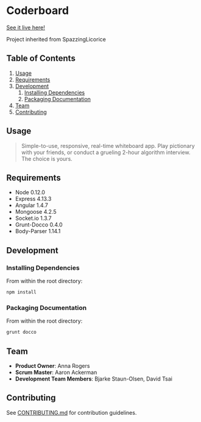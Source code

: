 # Coderboard
[See it live here!](http://coderboard-dev.elasticbeanstalk.com/)

Project inherited from SpazzingLicorice

## Table of Contents

1. [Usage](#Usage)
2. [Requirements](#Requirements)
3. [Development](#development)
    1. [Installing Dependencies](#installing-dependencies)
    2. [Packaging Documentation](#packaging-documentation)
4. [Team](#team)
5. [Contributing](#contributing)

## Usage

> Simple-to-use, responsive, real-time whiteboard app. Play pictionary with your friends, or conduct a grueling 2-hour algorithm interview. The choice is yours.

## Requirements

- Node 0.12.0
- Express 4.13.3
- Angular 1.4.7
- Mongoose 4.2.5
- Socket.io 1.3.7
- Grunt-Docco 0.4.0
- Body-Parser 1.14.1


## Development

### Installing Dependencies

From within the root directory:

```sh
npm install
```

### Packaging Documentation

From within the root directory:

```sh
grunt docco
```

## Team

  - __Product Owner__: Anna Rogers
  - __Scrum Master__: Aaron Ackerman
  - __Development Team Members__: Bjarke Staun-Olsen, David Tsai


## Contributing

See [CONTRIBUTING.md](CONTRIBUTING.md) for contribution guidelines.
